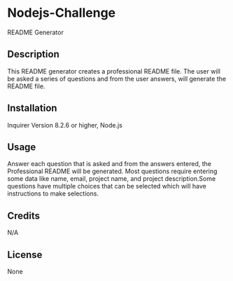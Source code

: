 # Nodejs-Challenge
README Generator
## Description
This README generator creates a professional README file. The user will be asked a series of questions and from the user answers, will generate the README file.

## Installation
Inquirer Version 8.2.6 or higher, Node.js 

## Usage
Answer each question that is asked and from the answers entered, the Professional README will be generated. Most questions require entering some data like name, email, project name, and project description.Some questions have multiple choices that can be selected which will have instructions to make selections.
## Credits
N/A

## License
None